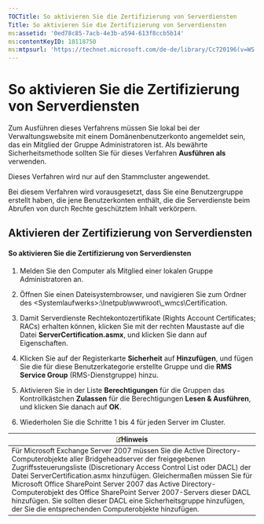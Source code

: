 ```yaml
---
TOCTitle: So aktivieren Sie die Zertifizierung von Serverdiensten
Title: So aktivieren Sie die Zertifizierung von Serverdiensten
ms:assetid: '0ed78c85-7acb-4e3b-a594-613f8ccb5b14'
ms:contentKeyID: 18118750
ms:mtpsurl: 'https://technet.microsoft.com/de-de/library/Cc720196(v=WS.10)'
---
```


So aktivieren Sie die Zertifizierung von Serverdiensten
=======================================================

Zum Ausführen dieses Verfahrens müssen Sie lokal bei der Verwaltungswebsite mit einem Domänenbenutzerkonto angemeldet sein, das ein Mitglied der Gruppe Administratoren ist. Als bewährte Sicherheitsmethode sollten Sie für dieses Verfahren **Ausführen als** verwenden.

Dieses Verfahren wird nur auf den Stammcluster angewendet.

Bei diesem Verfahren wird vorausgesetzt, dass Sie eine Benutzergruppe erstellt haben, die jene Benutzerkonten enthält, die die Serverdienste beim Abrufen von durch Rechte geschütztem Inhalt verkörpern.

Aktivieren der Zertifizierung von Serverdiensten
------------------------------------------------

#### So aktivieren Sie die Zertifizierung von Serverdiensten

1.  Melden Sie den Computer als Mitglied einer lokalen Gruppe Administratoren an.

2.  Öffnen Sie einen Dateisystembrowser, und navigieren Sie zum Ordner des &lt;Systemlaufwerks&gt;:\\Inetpub\\wwwroot\\\_wmcs\\Certification.

3.  Damit Serverdienste Rechtekontozertifikate (Rights Account Certificates; RACs) erhalten können, klicken Sie mit der rechten Maustaste auf die Datei **ServerCertification.asmx**, und klicken Sie dann auf Eigenschaften.

4.  Klicken Sie auf der Registerkarte **Sicherheit** auf **Hinzufügen**, und fügen Sie die für diese Benutzerkategorie erstellte Gruppe und die **RMS Service Group** (RMS-Dienstgruppe) hinzu.

5.  Aktivieren Sie in der Liste **Berechtigungen** für die Gruppen das Kontrollkästchen **Zulassen** für die Berechtigungen **Lesen & Ausführen**, und klicken Sie danach auf **OK**.

6.  Wiederholen Sie die Schritte 1 bis 4 für jeden Server im Cluster.

| ![](images/Cc720196.note(WS.10).gif)Hinweis                                                                                                                                                                                                                                                                                                                                                                                                                                                                      |
|-----------------------------------------------------------------------------------------------------------------------------------------------------------------------------------------------------------------------------------------------------------------------------------------------------------------------------------------------------------------------------------------------------------------------------------------------------------------------------------------------------------------------------------------------|
| Für Microsoft Exchange Server 2007 müssen Sie die Active Directory-Computerobjekte aller Bridgeheadserver der freigegebenen Zugriffssteuerungsliste (Discretionary Access Control List oder DACL) der Datei ServerCertification.asmx hinzufügen. Gleichermaßen müssen Sie für Microsoft Office SharePoint Server 2007 das Active Directory-Computerobjekt des Office SharePoint Server 2007-Servers dieser DACL hinzufügen. Sie sollten dieser DACL eine Sicherheitsgruppe hinzufügen, der Sie die entsprechenden Computerobjekte hinzufügen. |